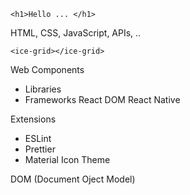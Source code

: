 ```<h1>Hello ... </h1>```

HTML, CSS, JavaScript, APIs, ..

```<ice-grid></ice-grid>```

Web Components
- Libraries
- Frameworks
React DOM
React Native

Extensions
- ESLint
- Prettier
- Material Icon Theme

DOM (Document Oject Model)